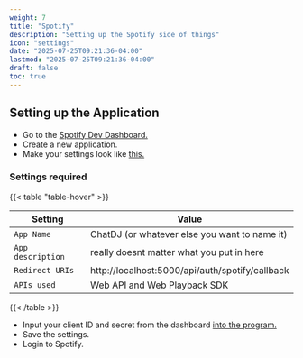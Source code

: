 ```yaml
---
weight: 7
title: "Spotify"
description: "Setting up the Spotify side of things"
icon: "settings"
date: "2025-07-25T09:21:36-04:00"
lastmod: "2025-07-25T09:21:36-04:00"
draft: false
toc: true
---
```


## Setting up the Application

- Go to the [Spotify Dev Dashboard.](https://dev.spotify.com)
- Create a new application.
- Make your settings look like [this.](/images/spotify.png)

### Settings required

{{< table "table-hover" >}}

| Setting | Value |
|-----|----|
| `App Name` | ChatDJ (or whatever else you want to name it)
| `App description` | really doesnt matter what you put in here
| `Redirect URIs` | http://localhost:5000/api/auth/spotify/callback
| `APIs used` |  Web API and Web Playback SDK
{{< /table >}}

- Input your client ID and secret from the dashboard [into the program.](/images/spotify_settings.png)
- Save the settings.
- Login to Spotify.